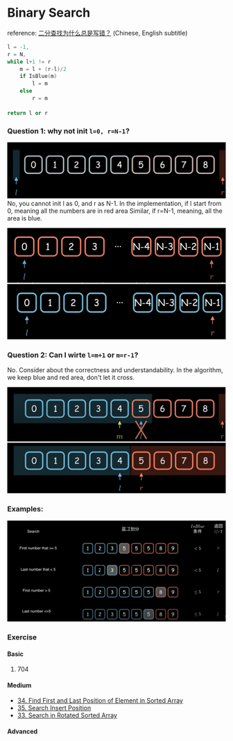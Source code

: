 # Binary Search

reference:
[二分查找为什么总是写错？](https://www.youtube.com/watch?v=JuDAqNyTG4g&t=759s)
(Chinese, English subtitle)


```cpp
l = -1,
r = N,
while l+1 != r 
    m = l + (r-l)/2
    if IsBlue(m)         
        l = m
    else                
        r = m

return l or r                
```

### Question 1: why not init `l=0, r=N-1`? 
![](../../../images/1.png)
No, you cannot init l as 0, and r as N-1. 
In the implementation, if l start from 0, meaning all the numbers are in red area
Similar, if r=N-1, meaning, all the area is blue. 

![](../../../images/3.png)
![](../../../images/4.png)

### Question 2: Can I wirte `l=m+1` or `m=r-1`?
No. Consider about the correctness and understandability. 
In the algorithm, we keep blue and red area, don't let it cross. 

![](../../../images/5.png)
![](../../../images/2.png)


### Examples:

![](../../../images/6.png)



### Exercise
#### Basic
1. 704

#### Medium 
* [34. Find First and Last Position of Element in Sorted Array](https://leetcode.com/problems/find-first-and-last-position-of-element-in-sorted-array/)
* [35. Search Insert Position](https://leetcode.com/problems/search-insert-position/)
* [33. Search in Rotated Sorted Array](https://leetcode.com/problems/search-in-rotated-sorted-array/)

#### Advanced 
